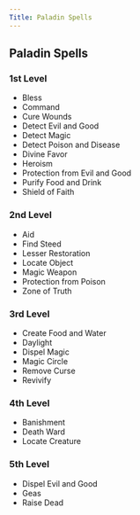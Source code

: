 ```yaml
---
Title: Paladin Spells
---
```


## Paladin Spells

### 1st Level

- Bless
- Command
- Cure Wounds
- Detect Evil and Good
- Detect Magic
- Detect Poison and Disease
- Divine Favor
- Heroism
- Protection from Evil and Good
- Purify Food and Drink
- Shield of Faith

### 2nd Level

- Aid
- Find Steed
- Lesser Restoration
- Locate Object
- Magic Weapon
- Protection from Poison
- Zone of Truth

### 3rd Level

- Create Food and Water
- Daylight
- Dispel Magic
- Magic Circle
- Remove Curse
- Revivify

### 4th Level

- Banishment
- Death Ward
- Locate Creature

### 5th Level

- Dispel Evil and Good
- Geas
- Raise Dead

